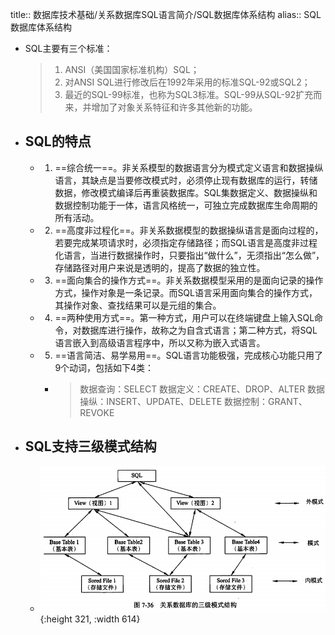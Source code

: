 title:: 数据库技术基础/关系数据库SQL语言简介/SQL数据库体系结构
alias:: SQL数据库体系结构

- SQL主要有三个标准：
  > 1. ANSI（美国国家标准机构）SQL；
  > 2. 对ANSI SQL进行修改后在1992年采用的标准SQL-92或SQL2；
  > 3. 最近的SQL-99标准，也称为SQL3标准。SQL-99从SQL-92扩充而来，并增加了对象关系特征和许多其他新的功能。
- ## SQL的特点
	- 1. ==综合统一==。非关系模型的数据语言分为模式定义语言和数据操纵语言，其缺点是当要修改模式时，必须停止现有数据库的运行，转储数据，修改模式编译后再重装数据库。SQL集数据定义、数据操纵和数据控制功能于一体，语言风格统一，可独立完成数据库生命周期的所有活动。
	- 2. ==高度非过程化==。非关系数据模型的数据操纵语言是面向过程的，若要完成某项请求时，必须指定存储路径；而SQL语言是高度非过程化语言，当进行数据操作时，只要指出“做什么”，无须指出“怎么做”，存储路径对用户来说是透明的，提高了数据的独立性。
	- 3. ==面向集合的操作方式==。非关系数据模型采用的是面向记录的操作方式，操作对象是一条记录。而SQL语言采用面向集合的操作方式，其操作对象、查找结果可以是元组的集合。
	- 4. ==两种使用方式==。第一种方式，用户可以在终端键盘上输入SQL命令，对数据库进行操作，故称之为自含式语言；第二种方式，将SQL语言嵌入到高级语言程序中，所以又称为嵌入式语言。
	- 5. ==语言简洁、易学易用==。SQL语言功能极强，完成核心功能只用了9个动词，包括如下4类：
		- > 数据查询：SELECT
		  > 数据定义：CREATE、DROP、ALTER
		  > 数据操纵：INSERT、UPDATE、DELETE
		  > 数据控制：GRANT、REVOKE
- ## SQL支持三级模式结构
	- ![image.png](../assets/image_1649126526358_0.png){:height 321, :width 614}